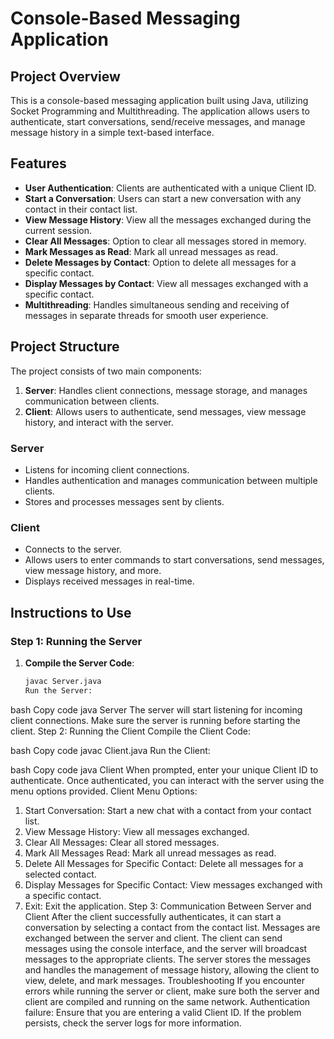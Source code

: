 # Console-Based Messaging Application

## Project Overview
This is a console-based messaging application built using Java, utilizing Socket Programming and Multithreading. The application allows users to authenticate, start conversations, send/receive messages, and manage message history in a simple text-based interface.

## Features
- **User Authentication**: Clients are authenticated with a unique Client ID.
- **Start a Conversation**: Users can start a new conversation with any contact in their contact list.
- **View Message History**: View all the messages exchanged during the current session.
- **Clear All Messages**: Option to clear all messages stored in memory.
- **Mark Messages as Read**: Mark all unread messages as read.
- **Delete Messages by Contact**: Option to delete all messages for a specific contact.
- **Display Messages by Contact**: View all messages exchanged with a specific contact.
- **Multithreading**: Handles simultaneous sending and receiving of messages in separate threads for smooth user experience.

## Project Structure
The project consists of two main components:
1. **Server**: Handles client connections, message storage, and manages communication between clients.
2. **Client**: Allows users to authenticate, send messages, view message history, and interact with the server.

### Server
- Listens for incoming client connections.
- Handles authentication and manages communication between multiple clients.
- Stores and processes messages sent by clients.

### Client
- Connects to the server.
- Allows users to enter commands to start conversations, send messages, view message history, and more.
- Displays received messages in real-time.

## Instructions to Use

### Step 1: Running the Server
1. **Compile the Server Code**:
   ```bash
   javac Server.java
   Run the Server:
bash
Copy code
java Server
The server will start listening for incoming client connections.
Make sure the server is running before starting the client.
Step 2: Running the Client
Compile the Client Code:

bash
Copy code
javac Client.java
Run the Client:

bash
Copy code
java Client
When prompted, enter your unique Client ID to authenticate.
Once authenticated, you can interact with the server using the menu options provided.
Client Menu Options:
1. Start Conversation: Start a new chat with a contact from your contact list.
2. View Message History: View all messages exchanged.
3. Clear All Messages: Clear all stored messages.
4. Mark All Messages Read: Mark all unread messages as read.
5. Delete All Messages for Specific Contact: Delete all messages for a selected contact.
6. Display Messages for Specific Contact: View messages exchanged with a specific contact.
7. Exit: Exit the application.
Step 3: Communication Between Server and Client
After the client successfully authenticates, it can start a conversation by selecting a contact from the contact list.
Messages are exchanged between the server and client. The client can send messages using the console interface, and the server will broadcast messages to the appropriate clients.
The server stores the messages and handles the management of message history, allowing the client to view, delete, and mark messages.
Troubleshooting
If you encounter errors while running the server or client, make sure both the server and client are compiled and running on the same network.
Authentication failure: Ensure that you are entering a valid Client ID. If the problem persists, check the server logs for more information.


